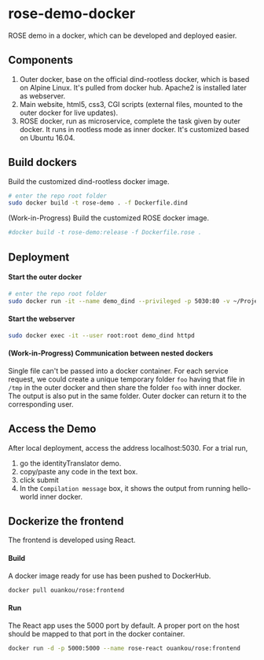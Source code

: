 # rose-demo-docker
ROSE demo in a docker, which can be developed and deployed easier.

## Components

1. Outer docker, base on the official dind-rootless docker, which is based on Alpine Linux. It's pulled from docker hub. Apache2 is installed later as webserver.
1. Main website, html5, css3, CGI scripts (external files, mounted to the outer docker for live updates).
1. ROSE docker, run as microservice, complete the task given by outer docker. It runs in rootless mode as inner docker. It's customized based on Ubuntu 16.04.

## Build dockers

Build the customized dind-rootless docker image.

```bash
# enter the repo root folder
sudo docker build -t rose-demo . -f Dockerfile.dind
```

(Work-in-Progress) Build the customized ROSE docker image.

```bash
#docker build -t rose-demo:release -f Dockerfile.rose .
```

## Deployment

#### Start the outer docker

```bash
# enter the repo root folder
sudo docker run -it --name demo_dind --privileged -p 5030:80 -v ~/Projects/rose-demo-docker/rose_www:/var/www/localhost rose-demo --experimental
```

#### Start the webserver

```bash
sudo docker exec -it --user root:root demo_dind httpd
```

#### (Work-in-Progress) Communication between nested dockers

Single file can't be passed into a docker container. For each service request, we could create a unique temporary folder ```foo``` having that file in ```/tmp``` in the outer docker and then share the folder ```foo``` with inner docker. The output is also put in the same folder. Outer docker can return it to the corresponding user. 


## Access the Demo

After local deployment, access the address localhost:5030.
For a trial run,
 1. go the identityTranslator demo.
 1. copy/paste any code in the text box.
 1. click submit
 1. In the ```Compilation message``` box, it shows the output from running hello-world inner docker.

## Dockerize the frontend

The frontend is developed using React.

#### Build

A docker image ready for use has been pushed to DockerHub.
```bash
docker pull ouankou/rose:frontend
```

#### Run
The React app uses the 5000 port by default. A proper port on the host should be mapped to that port in the docker container.
```bash
docker run -d -p 5000:5000 --name rose-react ouankou/rose:frontend
```
